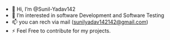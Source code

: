 - 👋 Hi, I’m @Sunil-Yadav142
- 👀 I’m interested in software Development and Software Testing
- 📫 you can rech via mail (sunilyadav142142@gmail.com)
- ⚡ Feel Free to contribute for my projects.

<!---
Sunil-Yadav142/Sunil-Yadav142 is a ✨ special ✨ repository because its `README.md` (this file) appears on your GitHub profile.
You can click the Preview link to take a look at your changes.
--->
